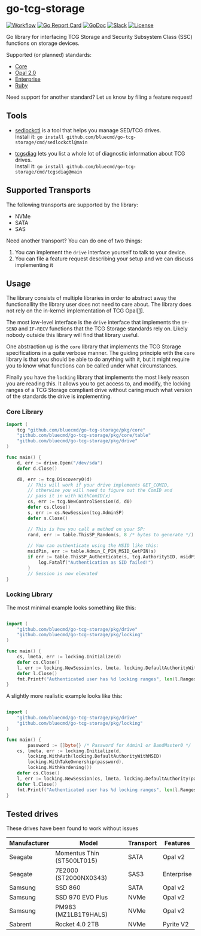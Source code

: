 # go-tcg-storage

[![Workflow](https://github.com/bluecmd/go-tcg-storage/workflows/Release/badge.svg)](https://github.com/bluecmd/go-tcg-storage/actions/workflows/release.yml)
[![Go Report Card](https://goreportcard.com/badge/github.com/bluecmd/go-tcg-storage)](https://goreportcard.com/report/github.com/bluecmd/go-tcg-storage)
[![GoDoc](https://godoc.org/github.com/bluecmd/go-tcg-storage?status.svg)](https://pkg.go.dev/github.com/bluecmd/go-tcg-storage@main)
[![Slack](https://slack.osfw.dev/badge.svg)](https://slack.osfw.dev)
[![License](https://img.shields.io/badge/License-BSD%203--Clause-blue.svg)](https://github.com/bluecmd/go-tcg-storage/blob/master/LICENSE)

Go library for interfacing TCG Storage and Security Subsystem Class (SSC) functions on storage devices.

Supported (or planned) standards:

 * [Core](https://trustedcomputinggroup.org/resource/tcg-storage-architecture-core-specification/)
 * [Opal 2.0](https://trustedcomputinggroup.org/resource/storage-work-group-storage-security-subsystem-class-opal/)
 * [Enterprise](https://trustedcomputinggroup.org/resource/storage-work-group-storage-security-subsystem-class-enterprise-specification/)
 * [Ruby](https://trustedcomputinggroup.org/resource/tcg-storage-security-subsystem-class-ruby-specification/)

Need support for another standard? Let us know by filing a feature request!

## Tools

 * [sedlockctl](cmd/sedlockctl/README.md) is a tool that helps you manage SED/TCG drives.<br>
   Install it: `go install github.com/bluecmd/go-tcg-storage/cmd/sedlockctl@main`

 * [tcgsdiag](cmd/tcgsdiag/README.md) lets you list a whole lot of diagnostic information about TCG drives.<br>
   Install it: `go install github.com/bluecmd/go-tcg-storage/cmd/tcgsdiag@main`

## Supported Transports

The following transports are supported by the library:

 * NVMe
 * SATA
 * SAS

Need another transport? You can do one of two things:

 1. You can implement the `drive` interface yourself to talk to your device.
 2. You can file a feature request describing your setup and we can discuss implementing it

## Usage

The library consists of multiple libraries in order to abstract
away the functionallity the library user does not need to care about.
The library does not rely on the in-kernel implementation of
TCG Opal[[1](https://github.com/torvalds/linux/commit/455a7b238cd6bc68c4a550cbbd37c1e22b64f71c)].

The most low-level interface is the `drive` interface that implements
the `IF-SEND` and `IF-RECV` functions that the TCG Storage standards
rely on. Likely nobody outside this library will find that library useful.

One abstraction up is the `core` library that implements the 
TCG Storage specifications in a quite verbose manner. The guiding
principle with the `core` library is that you should be able to do
anything with it, but it might require you to know what functions
can be called under what circumstances.

Finally you have the `locking` library that implements the most
likely reason you are reading this. It allows you to get access
to, and modify, the locking ranges of a TCG Storage compliant
drive without caring much what version of the standards the drive
is implementing.

### Core Library

```go
import (
	tcg "github.com/bluecmd/go-tcg-storage/pkg/core"
	"github.com/bluecmd/go-tcg-storage/pkg/core/table"
	"github.com/bluecmd/go-tcg-storage/pkg/drive"
)

func main() {
	d, err := drive.Open("/dev/sda")
	defer d.Close()

	d0, err := tcg.Discovery0(d)
        // This will work if your drive implements GET_COMID,
        // otherwise you will need to figure out the ComID and
        // pass it in with WithComID(x)
        cs, err := tcg.NewControlSession(d, d0)
        defer cs.Close()
        s, err := cs.NewSession(tcg.AdminSP)
        defer s.Close()

        // This is how you call a method on your SP:
        rand, err := table.ThisSP_Random(s, 8 /* bytes to generate */)
        
        // You can authenticate using the MSID like this:
        msidPin, err := table.Admin_C_PIN_MSID_GetPIN(s)
        if err := table.ThisSP_Authenticate(s, tcg.AuthoritySID, msidPin); err != nil {
        	log.Fatalf("Authentication as SID failed!")
        }
        // Session is now elevated
}
```

### Locking Library

The most minimal example looks something like this:

```go

import (
	"github.com/bluecmd/go-tcg-storage/pkg/drive"
	"github.com/bluecmd/go-tcg-storage/pkg/locking"
)

func main() {
	cs, lmeta, err := locking.Initialize(d)
	defer cs.Close()
	l, err := locking.NewSession(cs, lmeta, locking.DefaultAuthorityWithMSID)
	defer l.Close()
	fmt.Printf("Authenticated user has %d locking ranges", len(l.Ranges))
}
```

A slightly more realistic example looks like this:
```go

import (
	"github.com/bluecmd/go-tcg-storage/pkg/drive"
	"github.com/bluecmd/go-tcg-storage/pkg/locking"
)

func main() {
        password := []byte{} /* Password for Admin1 or BandMaster0 */
	cs, lmeta, err := locking.Initialize(d,
		locking.WithAuth(locking.DefaultAuthorityWithMSID)
		locking.WithTakeOwnership(password),
		locking.WithHardening())
	defer cs.Close()
	l, err := locking.NewSession(cs, lmeta, locking.DefaultAuthority(password))
	defer l.Close()
	fmt.Printf("Authenticated user has %d locking ranges", len(l.Ranges))
}
```

## Tested drives

These drives have been found to work without issues

| Manufacturer | Model | Transport | Features |
|--------------|-------|-----------|----------|
| Seagate | Momentus Thin (ST500LT015) | SATA | Opal v2 |
| Seagate | 7E2000 (ST2000NX0343) | SAS3 | Enterprise |
| Samsung | SSD 860 | SATA | Opal v2 |
| Samsung | SSD 970 EVO Plus | NVMe | Opal v2 |
| Samsung | PM983 (MZ1LB1T9HALS) | NVMe | Opal v2 |
| Sabrent | Rocket 4.0 2TB | NVMe | Pyrite V2 |
